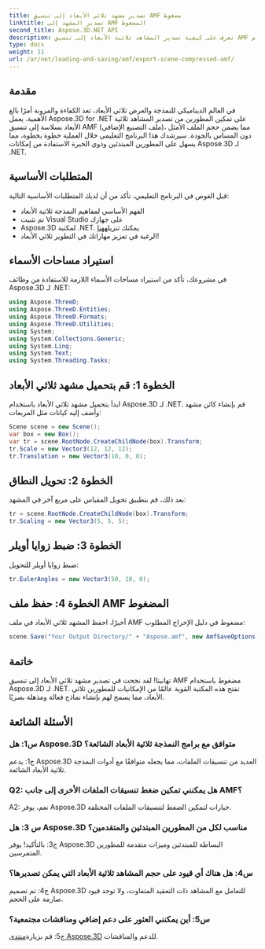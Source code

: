 ```yaml
---
title: تصدير مشهد ثلاثي الأبعاد إلى تنسيق AMF مضغوط
linktitle: تصدير المشهد إلى AMF المضغوط
second_title: Aspose.3D.NET API
description: تعرف على كيفية تصدير المشاهد ثلاثية الأبعاد إلى تنسيق AMF المضغوط باستخدام Aspose.3D لـ .NET. عزز مهاراتك التنموية من خلال هذا الدليل المفصّل خطوة بخطوة.
type: docs
weight: 11
url: /ar/net/loading-and-saving/amf/export-scene-compressed-amf/
---
```

## مقدمة

في العالم الديناميكي للنمذجة والعرض ثلاثي الأبعاد، تعد الكفاءة والمرونة أمرًا بالغ الأهمية. يعمل Aspose.3D for .NET على تمكين المطورين من تصدير المشاهد ثلاثية الأبعاد بسلاسة إلى تنسيق AMF (ملف التصنيع الإضافي)، مما يضمن حجم الملف الأمثل دون المساس بالجودة. سيرشدك هذا البرنامج التعليمي خلال العملية خطوة بخطوة، مما يسهل على المطورين المبتدئين وذوي الخبرة الاستفادة من إمكانات Aspose.3D لـ .NET.

## المتطلبات الأساسية

قبل الغوص في البرنامج التعليمي، تأكد من أن لديك المتطلبات الأساسية التالية:

- الفهم الأساسي لمفاهيم النمذجة ثلاثية الأبعاد
- تم تثبيت Visual Studio على جهازك
-  Aspose.3D لمكتبة .NET. يمكنك تنزيله[هنا](https://releases.aspose.com/3d/net/)
- الرغبة في تعزيز مهاراتك في التطوير ثلاثي الأبعاد!

## استيراد مساحات الأسماء

في مشروعك، تأكد من استيراد مساحات الأسماء اللازمة للاستفادة من وظائف Aspose.3D لـ .NET:

```csharp
using Aspose.ThreeD;
using Aspose.ThreeD.Entities;
using Aspose.ThreeD.Formats;
using Aspose.ThreeD.Utilities;
using System;
using System.Collections.Generic;
using System.Linq;
using System.Text;
using System.Threading.Tasks;
```

## الخطوة 1: قم بتحميل مشهد ثلاثي الأبعاد

ابدأ بتحميل مشهد ثلاثي الأبعاد باستخدام Aspose.3D لـ .NET. قم بإنشاء كائن مشهد وأضف إليه كيانات مثل المربعات:

```csharp
Scene scene = new Scene();
var box = new Box();
var tr = scene.RootNode.CreateChildNode(box).Transform;
tr.Scale = new Vector3(12, 12, 12);
tr.Translation = new Vector3(10, 0, 0);
```

## الخطوة 2: تحويل النطاق

بعد ذلك، قم بتطبيق تحويل المقياس على مربع آخر في المشهد:

```csharp
tr = scene.RootNode.CreateChildNode(box).Transform;
tr.Scaling = new Vector3(5, 5, 5);
```

## الخطوة 3: ضبط زوايا أويلر

ضبط زوايا أويلر للتحويل:

```csharp
tr.EulerAngles = new Vector3(50, 10, 0);
```

## الخطوة 4: حفظ ملف AMF المضغوط

أخيرًا، احفظ المشهد ثلاثي الأبعاد في ملف AMF مضغوط في دليل الإخراج المطلوب:

```csharp
scene.Save("Your Output Directory/" + "Aspose.amf", new AmfSaveOptions() { EnableCompression = false });
```

## خاتمة

تهانينا! لقد نجحت في تصدير مشهد ثلاثي الأبعاد إلى تنسيق AMF مضغوط باستخدام Aspose.3D لـ .NET. تفتح هذه المكتبة القوية عالمًا من الإمكانيات للمطورين ثلاثي الأبعاد، مما يسمح لهم بإنشاء نماذج فعالة ومذهلة بصريًا.

## الأسئلة الشائعة

### س1: هل Aspose.3D متوافق مع برامج النمذجة ثلاثية الأبعاد الشائعة؟

ج1: يدعم Aspose.3D العديد من تنسيقات الملفات، مما يجعله متوافقًا مع أدوات النمذجة ثلاثية الأبعاد الشائعة.

### Q2: هل يمكنني تمكين ضغط تنسيقات الملفات الأخرى إلى جانب AMF؟

A2: نعم، يوفر Aspose.3D خيارات لتمكين الضغط لتنسيقات الملفات المختلفة.

### س 3: هل Aspose.3D مناسب لكل من المطورين المبتدئين والمتقدمين؟

ج3: بالتأكيد! يوفر Aspose.3D البساطة للمبتدئين وميزات متقدمة للمطورين المتمرسين.

### س4: هل هناك أي قيود على حجم المشاهد ثلاثية الأبعاد التي يمكن تصديرها؟

ج4: تم تصميم Aspose.3D للتعامل مع المشاهد ذات التعقيد المتفاوت، ولا توجد قيود صارمة على الحجم.

### س5: أين يمكنني العثور على دعم إضافي ومناقشات مجتمعية؟

 ج5: قم بزيارة[منتدى Aspose.3D](https://forum.aspose.com/c/3d/18) للدعم والمناقشات.